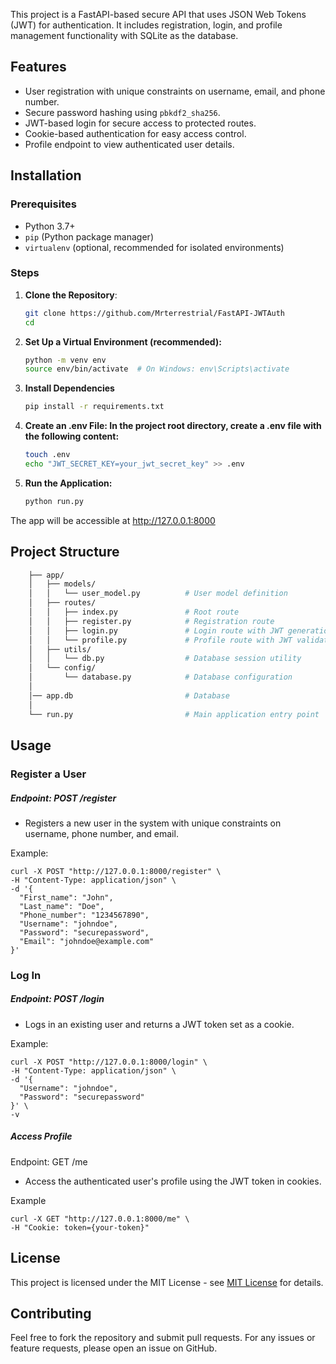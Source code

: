 This project is a FastAPI-based secure API that uses JSON Web Tokens (JWT) for authentication. It includes registration, login, and profile management functionality with SQLite as the database.

## Features

- User registration with unique constraints on username, email, and phone number.
- Secure password hashing using `pbkdf2_sha256`.
- JWT-based login for secure access to protected routes.
- Cookie-based authentication for easy access control.
- Profile endpoint to view authenticated user details.

## Installation

### Prerequisites

- Python 3.7+
- `pip` (Python package manager)
- `virtualenv` (optional, recommended for isolated environments)

### Steps

1. **Clone the Repository**:
   ```bash
   git clone https://github.com/Mrterrestrial/FastAPI-JWTAuth
   cd
   ```

2. **Set Up a Virtual Environment (recommended):**

    ```bash
    python -m venv env
    source env/bin/activate  # On Windows: env\Scripts\activate
    ```

2. **Install Dependencies**

    ```bash
    pip install -r requirements.txt
    ```

3. **Create an .env File: In the project root directory, create a .env file with the following content:**

    ```bash
    touch .env
    echo "JWT_SECRET_KEY=your_jwt_secret_key" >> .env
    ```

4. **Run the Application:**

    ```bash
    python run.py
    ```

The app will be accessible at http://127.0.0.1:8000

## Project Structure

```bash
    ├── app/
    │   ├── models/
    │   │   └── user_model.py          # User model definition
    │   ├── routes/
    │   │   ├── index.py               # Root route
    │   │   ├── register.py            # Registration route
    │   │   ├── login.py               # Login route with JWT generation
    │   │   └── profile.py             # Profile route with JWT validation
    │   ├── utils/
    │   │   └── db.py                  # Database session utility
    │   └── config/
    │       └── database.py            # Database configuration
    │
    │── app.db                         # Database
    │
    └── run.py                         # Main application entry point
```

## Usage

### Register a User

##### Endpoint: POST /register

- Registers a new user in the system with unique constraints on username, phone number, and email.

Example:

```
curl -X POST "http://127.0.0.1:8000/register" \
-H "Content-Type: application/json" \
-d '{
  "First_name": "John",
  "Last_name": "Doe",
  "Phone_number": "1234567890",
  "Username": "johndoe",
  "Password": "securepassword",
  "Email": "johndoe@example.com"
}'

```

### Log In

##### Endpoint: POST /login

- Logs in an existing user and returns a JWT token set as a cookie.

Example:

```
curl -X POST "http://127.0.0.1:8000/login" \
-H "Content-Type: application/json" \
-d '{
  "Username": "johndoe",
  "Password": "securepassword"
}' \
-v

```

##### Access Profile

Endpoint: GET /me

-  Access the authenticated user's profile using the JWT token in cookies.

Example

```
curl -X GET "http://127.0.0.1:8000/me" \
-H "Cookie: token={your-token}"
```

## License

This project is licensed under the MIT License - see [MIT License](https://opensource.org/licenses/MIT) for details.

## Contributing

Feel free to fork the repository and submit pull requests. For any issues or feature requests, please open an issue on GitHub.